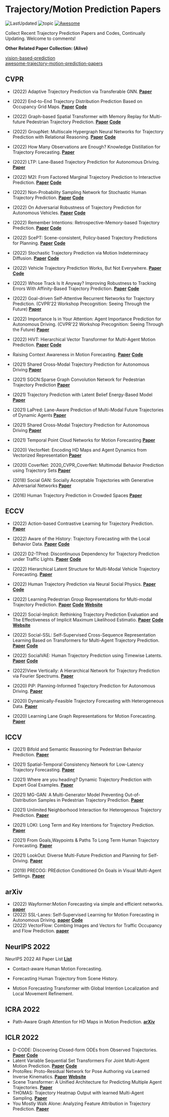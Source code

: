 # Trajectory/Motion Prediction Papers

![LastUpdated](https://img.shields.io/badge/LastUpdated-2022.10.03-lightgrey.svg)
![topic](https://img.shields.io/badge/topic-trajectory--prediction-brightgreen.svg?logo=github)
[![Awesome](https://awesome.re/badge.svg)](https://awesome.re)

Collect Recent Trajectory Prediction Papers and Codes, Continually Updating.
Welcome to comments!


**Other Related Paper Collection: (Alive)**

[vision-based-prediction](https://github.com/aras62/vision-based-prediction)  
[awesome-trajectory-motion-prediction-papers](https://github.com/colorfulfuture/vision-based-prediction)

## CVPR

- (2022) Adaptive Trajectory Prediction via Transferable GNN.
  **[Paper](https://openaccess.thecvf.com/content/CVPR2022/papers/Xu_Adaptive_Trajectory_Prediction_via_Transferable_GNN_CVPR_2022_paper.pdf)**
- (2022) End-to-End Trajectory Distribution Prediction Based on Occupancy Grid Maps.
  **[Paper](https://openaccess.thecvf.com/content/CVPR2022/papers/Guo_End-to-End_Trajectory_Distribution_Prediction_Based_on_Occupancy_Grid_Maps_CVPR_2022_paper.pdf)**
  **[Code](https://github.com/Kguo-cs/TDOR)**
- (2022) Graph-based Spatial Transformer with Memory Replay for Multi-future Pedestrian Trajectory Prediction.
  **[Paper](https://openaccess.thecvf.com/content/CVPR2022/papers/Li_Graph-Based_Spatial_Transformer_With_Memory_Replay_for_Multi-Future_Pedestrian_Trajectory_CVPR_2022_paper.pdf)**
  **[Code](https://github.com/Jacobieee/ST-MR)**
- (2022) GroupNet: Multiscale Hypergraph Neural Networks for Trajectory Prediction with Relational Reasoning.
  **[Paper](https://openaccess.thecvf.com/content/CVPR2022/papers/Xu_GroupNet_Multiscale_Hypergraph_Neural_Networks_for_Trajectory_Prediction_With_Relational_CVPR_2022_paper.pdf)**
  **[Code](https://github.com/MediaBrain-SJTU/GroupNet)**
- (2022) How Many Observations are Enough? Knowledge Distillation for Trajectory Forecasting.
  **[Paper](https://openaccess.thecvf.com/content/CVPR2022/papers/Monti_How_Many_Observations_Are_Enough_Knowledge_Distillation_for_Trajectory_Forecasting_CVPR_2022_paper.pdf)**
- (2022) LTP: Lane-Based Trajectory Prediction for Autonomous Driving.
  **[Paper](https://openaccess.thecvf.com/content/CVPR2022/papers/Wang_LTP_Lane-Based_Trajectory_Prediction_for_Autonomous_Driving_CVPR_2022_paper.pdf)**
- (2022) M2I: From Factored Marginal Trajectory Prediction to Interactive Prediction.
  **[Paper](https://openaccess.thecvf.com/content/CVPR2022/papers/Sun_M2I_From_Factored_Marginal_Trajectory_Prediction_to_Interactive_Prediction_CVPR_2022_paper.pdf)**
  **[Code](https://github.com/Tsinghua-MARS-Lab/M2I)**
- (2022) Non-Probability Sampling Network for Stochastic Human Trajectory Prediction.
  **[Paper](https://openaccess.thecvf.com/content/CVPR2022/papers/Bae_Non-Probability_Sampling_Network_for_Stochastic_Human_Trajectory_Prediction_CVPR_2022_paper.pdf)**
  **[Code](https://github.com/inhwanbae/NPSN)**
- (2022) On Adversarial Robustness of Trajectory Prediction for Autonomous Vehicles.
  **[Paper](https://openaccess.thecvf.com/content/CVPR2022/papers/Zhang_On_Adversarial_Robustness_of_Trajectory_Prediction_for_Autonomous_Vehicles_CVPR_2022_paper.pdf)**
  **[Code](https://github.com/zqzqz/AdvTrajectoryPrediction)**
- (2022) Remember Intentions: Retrospective-Memory-based Trajectory Prediction.
  **[Paper](https://openaccess.thecvf.com/content/CVPR2022/papers/Xu_Remember_Intentions_Retrospective-Memory-Based_Trajectory_Prediction_CVPR_2022_paper.pdf)**
  **[Code](https://github.com/MediaBrain-SJTU/MemoNet)**
- (2022) ScePT: Scene-consistent, Policy-based Trajectory Predictions for Planning.
  **[Paper](https://openaccess.thecvf.com/content/CVPR2022/papers/Chen_ScePT_Scene-Consistent_Policy-Based_Trajectory_Predictions_for_Planning_CVPR_2022_paper.pdf)**
  **[Code](https://github.com/nvr-avg/ScePT)**
- (2022) Stochastic Trajectory Prediction via Motion Indeterminacy Diffusion.
  **[Paper](https://openaccess.thecvf.com/content/CVPR2022/papers/Gu_Stochastic_Trajectory_Prediction_via_Motion_Indeterminacy_Diffusion_CVPR_2022_paper.pdf)**
  **[Code](https://github.com/gutianpei/MID)**
- (2022) Vehicle Trajectory Prediction Works, But Not Everywhere.
  **[Paper](https://openaccess.thecvf.com/content/CVPR2022/papers/Bahari_Vehicle_Trajectory_Prediction_Works_but_Not_Everywhere_CVPR_2022_paper.pdf)**
  **[Code](https://github.com/vita-epfl/s-attack)**
- (2022) Whose Track Is It Anyway? Improving Robustness to Tracking Errors With Affinity-Based Trajectory Prediction.
  **[Paper](https://openaccess.thecvf.com/content/CVPR2022/papers/Weng_Whose_Track_Is_It_Anyway_Improving_Robustness_to_Tracking_Errors_CVPR_2022_paper.pdf)**
  **[Code](https://xinshuoweng.com/projects/Affinipred/)**
- (2022) Goal-driven Self-Attentive Recurrent Networks for Trajectory Prediction. (CVPR'22 Workshop Precognition: Seeing Through the Future)
  **[Paper](https://openaccess.thecvf.com/content/CVPR2022W/Precognition/papers/Chiara_Goal-Driven_Self-Attentive_Recurrent_Networks_for_Trajectory_Prediction_CVPRW_2022_paper.pdf)**
- (2022) Importance Is in Your Attention: Agent Importance Prediction for Autonomous Driving. (CVPR'22 Workshop Precognition: Seeing Through the Future)
  **[Paper](https://openaccess.thecvf.com/content/CVPR2022W/Precognition/papers/Hazard_Importance_Is_in_Your_Attention_Agent_Importance_Prediction_for_Autonomous_CVPRW_2022_paper.pdf)**
- (2022) HiVT: Hierarchical Vector Transformer for Multi-Agent Motion Prediction.
  **[Paper](https://openaccess.thecvf.com/content/CVPR2022/papers/Zhou_HiVT_Hierarchical_Vector_Transformer_for_Multi-Agent_Motion_Prediction_CVPR_2022_paper.pdf)**
  **[Code](https://github.com/ZikangZhou/HiVT)**
- Raising Context Awareness in Motion Forecasting.
  **[Paper](https://openaccess.thecvf.com/content/CVPR2022W/WAD/papers/Ben-Younes_Raising_Context_Awareness_in_Motion_Forecasting_CVPRW_2022_paper.pdf)**
  **[Code](https://github.com/valeoai/CAB)**
  
- (2021) Shared Cross-Modal Trajectory Prediction for Autonomous Driving
  **[Paper]()**
- (2021) SGCN:Sparse Graph Convolution Network for Pedestrian Trajectory Prediction
  **[Paper]()**
- (2021) Trajectory Prediction with Latent Belief Energy-Based Model
  **[Paper]()**
- (2021) LaPred: Lane-Aware Prediction of Multi-Modal Future Trajectories of Dynamic Agents
  **[Paper]()**
- (2021) Shared Cross-Modal Trajectory Prediction for Autonomous Driving
  **[Paper]()**
- (2021) Temporal Point Cloud Networks for Motion Forecasting
  **[Paper]()**
  
- (2020) VectorNet: Encoding HD Maps and Agent Dynamics from Vectorized Representation
  **[Paper]()**
- (2020) CoverNet: 2020_CVPR_CoverNet: Multimodal Behavior Prediction using Trajectory Sets
  **[Paper]()**
- (2018) Social GAN: Socially Acceptable Trajectories with Generative Adversarial Networks
  **[Paper]()**
- (2016) Human Trajectory Prediction in Crowded Spaces
  **[Paper]()**

 ## ECCV

- (2022) Action-based Contrastive Learning for Trajectory Prediction.
  **[Paper](https://arxiv.org/abs/2207.08664)**
- (2022) Aware of the History: Trajectory Forecasting with the Local Behavior Data.
  **[Paper](https://arxiv.org/abs/2207.09646)**
  **[Code](https://github.com/Kay1794/LocalBehavior-based-trajectory-prediction)**
- (2022) D2-TPred: Discontinuous Dependency for Trajectory Prediction under Traffic Lights.
  **[Paper](https://arxiv.org/abs/2207.10398)**
  **[Code](https://github.com/VTP-TL/D2-TPred)**
- (2022) Hierarchical Latent Structure for Multi-Modal Vehicle Trajectory Forecasting.
  **[Paper](https://arxiv.org/abs/2207.04624)**
- (2022) Human Trajectory Prediction via Neural Social Physics.
  **[Paper](https://arxiv.org/abs/2207.10435)**
  **[Code](https://github.com/realcrane/Human-Trajectory-Prediction-via-Neural-Social-Physics)**
- (2022) Learning Pedestrian Group Representations for Multi-modal Trajectory Prediction.
  **[Paper](https://arxiv.org/abs/2207.09953)**
  **[Code](https://github.com/inhwanbae/GPGraph)**
  **[Website](https://inhwanbae.github.io/publication/gpgraph/#)**
- (2022) Social-Implicit: Rethinking Trajectory Prediction Evaluation and The Effectiveness of Implicit Maximum Likelihood Estimatio.
  **[Paper](https://arxiv.org/abs/2203.03057)**
  **[Code](https://github.com/abduallahmohamed/Social-Implicit)**
  **[Website](https://www.abduallahmohamed.com/social-implicit-amdamv-adefde-demo)**
- (2022) Social-SSL: Self-Supervised Cross-Sequence Representation Learning Based on Transformers for Multi-Agent Trajectory Prediction.
  **[Paper](https://basiclab.lab.nycu.edu.tw/assets/Social-SSL.pdf)**
  **[Code](https://github.com/Sigta678/Social-SSL)**
- (2022) SocialVAE: Human Trajectory Prediction using Timewise Latents.
  **[Paper](https://arxiv.org/abs/2203.08207)**
  **[Code](https://github.com/xupei0610/SocialVAE)**
- (2022)View Vertically: A Hierarchical Network for Trajectory Prediction via Fourier Spectrums.
  **[Paper](https://arxiv.org/abs/2110.07288)**

- (2020) PiP: Planning-Informed Trajectory Prediction for Autonomous Driving.
  **[Paper]()**
- (2020) Dynamically-Feasible Trajectory Forecasting with Heterogeneous Data.
  **[Paper]()**
- (2020) Learning Lane Graph Representations for Motion Forecasting.
  **[Paper]()**

  
## ICCV

- (2021) Bifold and Semantic Reasoning for Pedestrian Behavior Prediction.
  **[Paper]()**
- (2021) Spatial-Temporal Consistency Network for Low-Latency Trajectory Forecasting.
  **[Paper]()**
- (2021) Where are you heading? Dynamic Trajectory Prediction with Expert Goal Examples.
  **[Paper]()**
- (2021) MG-GAN: A Multi-Generator Model Preventing Out-of-Distribution Samples in Pedestrian Trajectory Prediction.
  **[Paper]()**
- (2021) Unlimited Neighborhood Interaction for Heterogenous Trajectory Prediction.
  **[Paper]()**
- (2021) LOKI: Long Term and Key Intentions for Trajectory Prediction.
  **[Paper]()**
- (2021) From Goals,Waypoints & Paths To Long Term Human Trajectory Forecasting.
  **[Paper]()**
- (2021) LookOut: Diverse Multi-Future Prediction and Planning for Self-Driving.
  **[Paper]()**

- (2019) PRECOG: PREdiction Conditioned On Goals in Visual Multi-Agent Settings.
  **[Paper]()**


## arXiv

- (2022) Wayformer:Motion Forecasting via simple and efficient networks.
  **[paper](https://arxiv.org/abs/2209.11820)**
- (2022) SSL-Lanes: Self-Supervised Learning for Motion Forecasting in Autonomous Driving.
  **[paper](https://arxiv.org/abs/2206.14116)**
  **[Code](https://github.com/AutoVision-cloud/SSL-Lanes)**
- (2022) VectorFlow: Combing Images and Vectors for Traffic Occupancy and Flow Prediction.
  **[paper](https://arxiv.org/abs/2208.04530)**



## NeurIPS 2022
NeurIPS 2022 All Paper List **[List](https://nips.cc/Conferences/2022/Schedule?type=Poster/)**

- Contact-aware Human Motion Forecasting.

- Forecasting Human Trajectory from Scene History.

- Motion Forecasting Transformer with Global Intention Localization and Local Movement Refinement.



## ICRA 2022

- Path-Aware Graph Attention for HD Maps in Motion Prediction.
  **[arXiv](https://arxiv.org/abs/2202.13772)**

## ICLR 2022

- D-CODE: Discovering Closed-form ODEs from Observed Trajectories.
  **[Paper](https://openreview.net/forum?id=wENMvIsxNN)**
  **[Code](https://github.com/ZhaozhiQIAN/D-CODE-ICLR-2022)**
- Latent Variable Sequential Set Transformers For Joint Multi-Agent Motion Prediction.
  **[Paper](https://openreview.net/forum?id=Dup_dDqkZC5)**
  **[Code](https://gist.github.com/fgolemo/e6ff3daddcf735e8835789bbb39ece58)**
- ProtoRes: Proto-Residual Network for Pose Authoring via Learned Inverse Kinematics.
  **[Paper](https://openreview.net/forum?id=s03AQxehtd_)**
  **[Website](https://unity-technologies.github.io/Labs/protores.html)**
- Scene Transformer: A Unified Architecture for Predicting Multiple Agent Trajectories.
  **[Paper](https://openreview.net/forum?id=Wm3EA5OlHsG)**
- THOMAS: Trajectory Heatmap Output with learned Multi-Agent Sampling.
  **[Paper](https://openreview.net/forum?id=QDdJhACYrlX)**
- You Mostly Walk Alone: Analyzing Feature Attribution in Trajectory Prediction.
  **[Paper](https://openreview.net/forum?id=POxF-LEqnF)**
